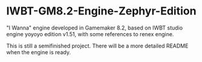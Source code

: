 # IWBT-GM8.2-Engine-Zephyr-Edition
"I Wanna" engine developed in Gamemaker 8.2, based on IWBT studio engine yoyoyo edition v1.51, with some references to renex engine.

This is still a semifinished project. There will be a more detailed README when the engine is ready.
